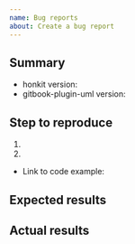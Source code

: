 ```yaml
---
name: Bug reports
about: Create a bug report
---
```


## Summary

<!-- Please describe your issue -->

- honkit version:
- gitbook-plugin-uml version:

## Step to reproduce

1.
2.

- Link to code example:

<!--
  Please create a repository that reproduce the issue.
  The repository help us to debug this issue.
  
  It is not possible, please put your `package.json` and `book.json` file.
-->

## Expected results

## Actual results

<!--

Please includes actual log with --log=debug

$ honkit build --log=debug

-->
